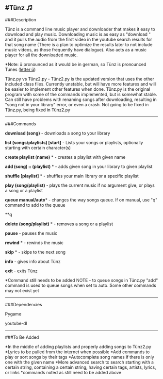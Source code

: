#Tünz ♫
--------
###Description

Tünz is a command line music player and downloader that makes it easy to download and play music. Downloading music is as easy as "download <song name>" and it pulls the audio from the first video in the youtube search results for that song name (There is a plan to optimize the results later to not include music videos, as those frequently have dialogue). Also acts as a music player for all the downloaded music. 

*Note: ü pronounced as it would be in german, so Tünz is pronounced Tunes ([letter ü](https://en.wikipedia.org/wiki/Ü))

Tünz.py vs Tünz2.py - Tünz2.py is the updated version that uses the other included class files. Currently unstable, but will have more features and will be easier to implement other features when done. Tünz.py is the original program with some of the commands implemented, but is somewhat stable. Can still have problems with renaming songs after downloading, resulting in "song not in your library" error, or even a crash. Not going to be fixed in Tünz.py, being fixed in Tünz2.py

-------
###Commands

**download (song)**                - downloads a song to your library

**list (songs/playlists) [start]** - Lists your songs or playlists, optionally starting with certain character(s)

**create playlist (name)**  *      - creates a playlist with given name

**add (song) :: (playlist)**  *    - adds given song in your library to given playlist

**shuffle [playlist]**  *          - shuffles your main library or a specific playlist

**play (song/playlist)**           - plays the current music if no argument give, or plays a song or a playlist

**queue manual/auto***             - changes the way songs queue. If on manual, use "q" command to add to the queue

**q

**delete (song/playlist)**  *      - removes a song or a playlist

**pause**                          - pauses the music

**rewind**   *                     - rewinds the music

**skip**  *                        - skips to the next song

**info**                           - gives info about Tünz

**exit**                           - exits Tünz

*Command still needs to be added
NOTE - to queue songs in Tünz.py "add" command is used to queue songs when set to auto. Some other commands may not exist yet

-------
###Dependencies

Pygame

youtube-dl

-------
###To Be Added

*In the middle of adding playlists and properly adding songs to Tünz2.py
*Lyrics to be pulled from the internet when possible
*Add commands to play or sort songs by their tags
*Autocomplete song names if there is only one with the given name
*More advanced search to search starting with a certain string, containing a certain string, having certain tags, artists, lyrics, or links
*commands noted as still need to be added above
